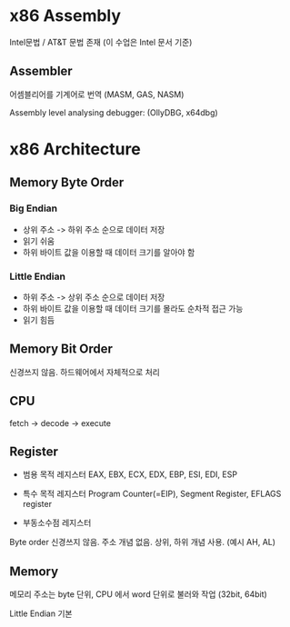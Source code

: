 # x86 Assembly

Intel문법 / AT&T 문법 존재 (이 수업은 Intel 문서 기준)

## Assembler

어셈블리어를 기계어로 번역 (MASM, GAS, NASM)

Assembly level analysing debugger: (OllyDBG, x64dbg)

# x86 Architecture

## Memory Byte Order

### Big Endian

- 상위 주소 -> 하위 주소 순으로 데이터 저장
- 읽기 쉬움
- 하위 바이트 값을 이용할 때 데이터 크기를 알아야 함

### Little Endian

- 하위 주소 -> 상위 주소 순으로 데이터 저장
- 하위 바이트 값을 이용할 때 데이터 크기를 몰라도 순차적 접근 가능
- 읽기 힘듬

## Memory Bit Order

신경쓰지 않음. 하드웨어에서 자체적으로 처리

## CPU

fetch -> decode -> execute

## Register

- 범용 목적 레지스터
    EAX, EBX, ECX, EDX, EBP, ESI, EDI, ESP

- 특수 목적 레지스터
    Program Counter(=EIP), Segment Register, EFLAGS register

- 부동소수점 레지스터

Byte order 신경쓰지 않음. 주소 개념 없음. 상위, 하위 개념 사용. (예시 AH, AL)

## Memory

메모리 주소는 byte 단위, CPU 에서 word 단위로 불러와 작업 (32bit, 64bit)

Little Endian 기본